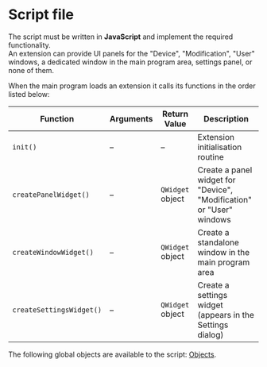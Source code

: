 # Script file

The script must be written in **JavaScript** and implement the required functionality.  
An extension can provide UI panels for the "Device", "Modification", "User" windows, a dedicated window in the main program area, settings panel, or none of them.

When the main program loads an extension it calls its functions in the order listed below:

| Function             | Arguments | Return Value          | Description                                           |
|----------------------|-----------|-----------------------|-------------------------------------------------------|
| `init()`             | –         | –                     | Extension initialisation routine                     |
| `createPanelWidget()`| –         | `QWidget` object      | Create a panel widget for "Device", "Modification" or "User" windows |
| `createWindowWidget()`| –       | `QWidget` object      | Create a standalone window in the main program area   |
| `createSettingsWidget()`| –    | `QWidget` object      | Create a settings widget (appears in the Settings dialog) |

The following global objects are available to the script: [Objects](qthelp://candle.en/html/scripting/objects.html).